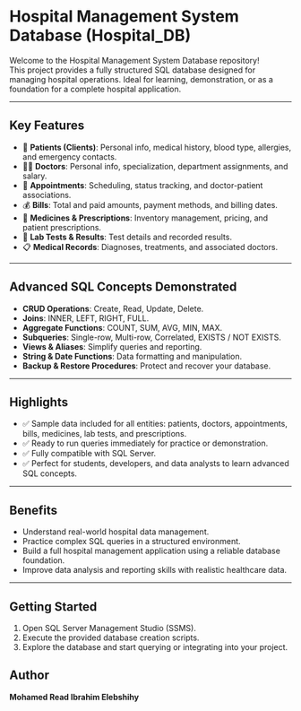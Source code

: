 # Hospital Management System Database (Hospital_DB)

Welcome to the Hospital Management System Database repository!  
This project provides a fully structured SQL database designed for managing hospital operations. Ideal for learning, demonstration, or as a foundation for a complete hospital application.

---

## Key Features

- 🧑 **Patients (Clients)**: Personal info, medical history, blood type, allergies, and emergency contacts.
- 👩‍⚕️ **Doctors**: Personal info, specialization, department assignments, and salary.
- 📅 **Appointments**: Scheduling, status tracking, and doctor-patient associations.
- 💰 **Bills**: Total and paid amounts, payment methods, and billing dates.
- 💊 **Medicines & Prescriptions**: Inventory management, pricing, and patient prescriptions.
- 🧪 **Lab Tests & Results**: Test details and recorded results.
- 📋 **Medical Records**: Diagnoses, treatments, and associated doctors.

---

## Advanced SQL Concepts Demonstrated

- **CRUD Operations**: Create, Read, Update, Delete.
- **Joins**: INNER, LEFT, RIGHT, FULL.
- **Aggregate Functions**: COUNT, SUM, AVG, MIN, MAX.
- **Subqueries**: Single-row, Multi-row, Correlated, EXISTS / NOT EXISTS.
- **Views & Aliases**: Simplify queries and reporting.
- **String & Date Functions**: Data formatting and manipulation.
- **Backup & Restore Procedures**: Protect and recover your database.

---

## Highlights

- ✅ Sample data included for all entities: patients, doctors, appointments, bills, medicines, lab tests, and prescriptions.
- ✅ Ready to run queries immediately for practice or demonstration.
- ✅ Fully compatible with SQL Server.
- ✅ Perfect for students, developers, and data analysts to learn advanced SQL concepts.

---

## Benefits

- Understand real-world hospital data management.
- Practice complex SQL queries in a structured environment.
- Build a full hospital management application using a reliable database foundation.
- Improve data analysis and reporting skills with realistic healthcare data.

---

## Getting Started

1. Open SQL Server Management Studio (SSMS).
2. Execute the provided database creation scripts.
3. Explore the database and start querying or integrating into your project.
## Author

**Mohamed Read Ibrahim Elebshihy**
